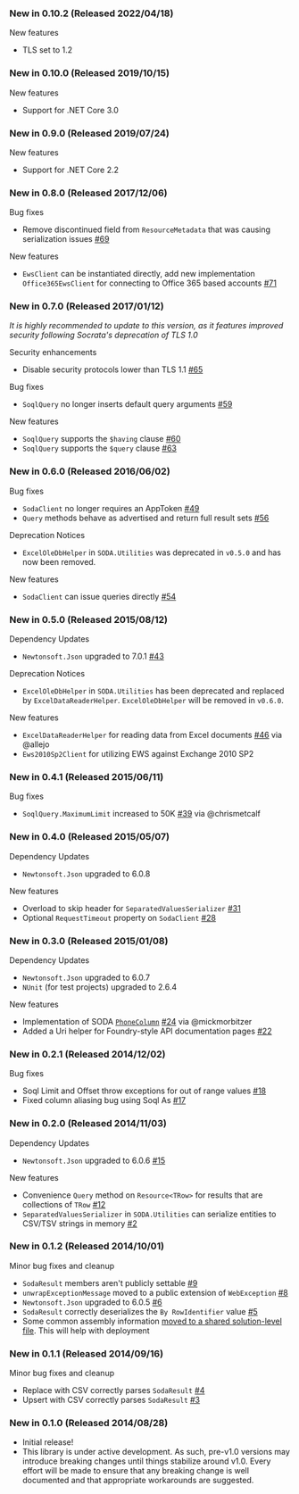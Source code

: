 ### New in 0.10.2 (Released 2022/04/18)

New features

- TLS set to 1.2

### New in 0.10.0 (Released 2019/10/15)

New features

- Support for .NET Core 3.0

### New in 0.9.0 (Released 2019/07/24)

New features

- Support for .NET Core 2.2

### New in 0.8.0 (Released 2017/12/06)

Bug fixes

- Remove discontinued field from `ResourceMetadata` that was causing serialization issues [#69](https://github.com/CityofSantaMonica/SODA.NET/issues/69)

New features

- `EwsClient` can be instantiated directly, add new implementation `Office365EwsClient` for connecting to Office 365 based accounts [#71](https://github.com/CityofSantaMonica/SODA.NET/pull/71)

### New in 0.7.0 (Released 2017/01/12)

*It is highly recommended to update to this version, as it features improved security following Socrata's deprecation of TLS 1.0*

Security enhancements

- Disable security protocols lower than TLS 1.1 [#65](https://github.com/CityofSantaMonica/SODA.NET/issues/65)

Bug fixes

- `SoqlQuery` no longer inserts default query arguments [#59](https://github.com/CityofSantaMonica/SODA.NET/issues/59)

New features

- `SoqlQuery` supports the `$having` clause [#60](https://github.com/CityofSantaMonica/SODA.NET/issues/60)
- `SoqlQuery` supports the `$query` clause [#63](https://github.com/CityofSantaMonica/SODA.NET/issues/63)

### New in 0.6.0 (Released 2016/06/02)

Bug fixes

- `SodaClient` no longer requires an AppToken [#49](https://github.com/CityofSantaMonica/SODA.NET/issues/49)
- `Query` methods behave as advertised and return full result sets [#56](https://github.com/CityofSantaMonica/SODA.NET/issues/56)

Deprecation Notices

- `ExcelOleDbHelper` in `SODA.Utilities` was deprecated in `v0.5.0` and has now been removed.

New features

- `SodaClient` can issue queries directly [#54](https://github.com/CityofSantaMonica/SODA.NET/issues/54)

### New in 0.5.0 (Released 2015/08/12)

Dependency Updates

- `Newtonsoft.Json` upgraded to 7.0.1 [#43](https://github.com/CityofSantaMonica/SODA.NET/issues/43)

Deprecation Notices

- `ExcelOleDbHelper` in `SODA.Utilities` has been deprecated and replaced by `ExcelDataReaderHelper`. `ExcelOleDbHelper` will be removed in `v0.6.0`.

New features

- `ExcelDataReaderHelper` for reading data from Excel documents [#46](https://github.com/CityofSantaMonica/SODA.NET/pull/46) via @allejo
- `Ews2010Sp2Client` for utilizing EWS against Exchange 2010 SP2

### New in 0.4.1 (Released 2015/06/11)

Bug fixes

- `SoqlQuery.MaximumLimit` increased to 50K [#39](https://github.com/CityofSantaMonica/SODA.NET/issues/39) via @chrismetcalf

### New in 0.4.0 (Released 2015/05/07)

Dependency Updates

- `Newtonsoft.Json` upgraded to 6.0.8

New features

- Overload to skip header for `SeparatedValuesSerializer` [#31](https://github.com/CityofSantaMonica/SODA.NET/issues/31)
- Optional `RequestTimeout` property on `SodaClient` [#28](https://github.com/CityofSantaMonica/SODA.NET/issues/28)

### New in 0.3.0 (Released 2015/01/08)

Dependency Updates

- `Newtonsoft.Json` upgraded to 6.0.7
- `NUnit` (for test projects) upgraded to 2.6.4

New features

- Implementation of SODA [`PhoneColumn`](https://support.socrata.com/hc/en-us/articles/202949918-Importing-Data-Types-and-You-) [#24](https://github.com/CityofSantaMonica/SODA.NET/pull/24) via @mickmorbitzer
- Added a Uri helper for Foundry-style API documentation pages [#22](https://github.com/CityofSantaMonica/SODA.NET/issues/22)

### New in 0.2.1 (Released 2014/12/02)

Bug fixes

- Soql Limit and Offset throw exceptions for out of range values [#18](https://github.com/CityofSantaMonica/SODA.NET/issues/18)
- Fixed column aliasing bug using Soql As [#17](https://github.com/CityofSantaMonica/SODA.NET/issues/17)

### New in 0.2.0 (Released 2014/11/03)

Dependency Updates

- `Newtonsoft.Json` upgraded to 6.0.6 [#15](https://github.com/CityofSantaMonica/SODA.NET/issues/15)

New features

- Convenience `Query` method on `Resource<TRow>` for results that are collections of `TRow` [#12](https://github.com/CityofSantaMonica/SODA.NET/issues/12)
- `SeparatedValuesSerializer` in `SODA.Utilities` can serialize entities to CSV/TSV strings in memory [#2](https://github.com/CityofSantaMonica/SODA.NET/issues/2)

### New in 0.1.2 (Released 2014/10/01)

Minor bug fixes and cleanup

- `SodaResult` members aren't publicly settable [#9](https://github.com/CityofSantaMonica/SODA.NET/issues/9)
- `unwrapExceptionMessage` moved to a public extension of `WebException` [#8](https://github.com/CityofSantaMonica/SODA.NET/issues/8)
- `Newtonsoft.Json` upgraded to 6.0.5 [#6](https://github.com/CityofSantaMonica/SODA.NET/issues/6)
- `SodaResult` correctly deserializes the `By RowIdentifier` value [#5](https://github.com/CityofSantaMonica/SODA.NET/issues/5)
- Some common assembly information [moved to a shared solution-level file](https://github.com/CityofSantaMonica/SODA.NET/commit/5cf686018b49fcd7883561b8a37ec214246d07e6). This will help with deployment

### New in 0.1.1 (Released 2014/09/16)

Minor bug fixes and cleanup
  
- Replace with CSV correctly parses `SodaResult` [#4](https://github.com/CityofSantaMonica/SODA.NET/issues/4)
- Upsert with CSV correctly parses `SodaResult` [#3](https://github.com/CityofSantaMonica/SODA.NET/issues/3)

### New in 0.1.0 (Released 2014/08/28)

- Initial release!
- This library is under active development. As such, pre-v1.0 versions may introduce breaking changes until things stabilize around v1.0. Every effort will be made to ensure that any breaking change is well documented and that appropriate workarounds are suggested.
